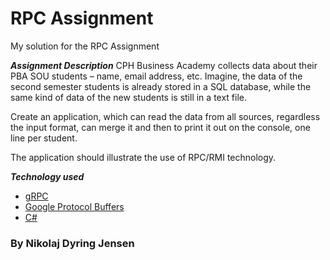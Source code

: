 # RPC Assignment
My solution for the RPC Assignment

**_Assignment Description_**
CPH Business Academy collects data about their PBA SOU students – name, email address, etc. Imagine, the data of the second semester students is already stored in a SQL database, while the same kind of data of the new students is still in a text file. 

Create an application, which can read the data from all sources, regardless the input format, can merge it and then to print it out on the console, one line per student. 

The application should illustrate the use of RPC/RMI technology. 

**_Technology used_**
* [gRPC](https://grpc.io/)
* [Google Protocol Buffers](https://developers.google.com/protocol-buffers/docs/csharptutorial)
* [C#](https://docs.microsoft.com/en-us/dotnet/csharp/)
### By Nikolaj Dyring Jensen
